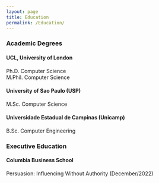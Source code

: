 ```yaml
---
layout: page
title: Education
permalink: /Education/
---
```


### Academic Degrees

#### UCL, University of London
Ph.D. Computer Science <br/>
M.Phil. Computer Science

#### University of Sao Paulo (USP)
M.Sc. Computer Science

#### Universidade Estadual de Campinas (Unicamp)
B.Sc. Computer Engineering

### Executive Education

#### Columbia Business School
Persuasion: Influencing Without Authority (December/2022)
